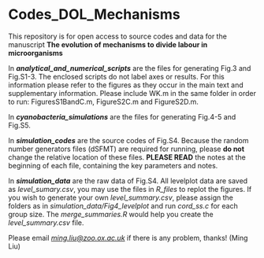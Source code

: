 # Codes_DOL_Mechanisms
This repository is for open access to source codes and data for the manuscript **The evolution of mechanisms to divide labour in microorganisms**

In ***analytical_and_numerical_scripts*** are the files for generating Fig.3 and Fig.S1-3. The enclosed scripts do not label axes or results. For this information please refer to the figures as they occur in the main text and supplementary information. Please include WK.m in the same folder in order to run: FiguresS1BandC.m, FigureS2C.m and FigureS2D.m.

In ***cyanobacteria_simulations*** are the files for generating Fig.4-5 and Fig.S5.

In ***simulation_codes*** are the source codes of Fig.S4. Because the random number generators files (dSFMT) are required for running, please **do not** change the relative location of these files. **PLEASE READ** the notes at the beginning of each file, containing the key parameters and notes.

In ***simulation_data*** are the raw data of Fig.S4. All levelplot data are saved as *level_sumary.csv*, you may use the files in *R_files* to replot the figures. If you wish to generate your own *level_summary.csv*, please assign the folders as in *simulation_data/Fig4_levelplot* and run *cord_ss.c* for each group size. The *merge_summaries.R* would help you create the *level_summary.csv* file. 

Please email *ming.liu@zoo.ox.ac.uk* if there is any problem, thanks! (Ming Liu)
